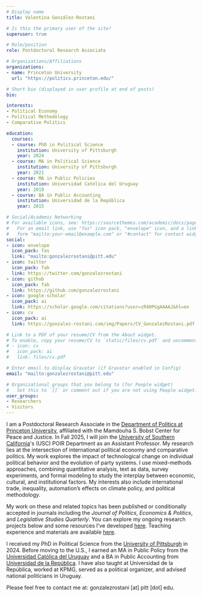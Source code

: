 ```yaml
---
# Display name
title: Valentina González-Rostani

# Is this the primary user of the site?
superuser: true

# Role/position
role: Postdoctoral Research Associate

# Organizations/Affiliations
organizations:
- name: Princeton University
  url: "https://politics.princeton.edu/"

# Short bio (displayed in user profile at end of posts)
bio: 

interests:
- Political Economy
- Political Methodology
- Comparative Politics

education:
  courses:
  - course: PhD in Political Science
    institution: University of Pittsburgh
    year: 2024
  - course: MA in Political Science
    institution: University of Pittsburgh
    year: 2021
  - course: MA in Public Policies 
    institution: Universidad Católica del Uruguay
    year: 2019
  - course: BA in Public Accounting 
    institution: Universidad de la República
    year: 2015

# Social/Academic Networking
# For available icons, see: https://sourcethemes.com/academic/docs/page-builder/#icons
#   For an email link, use "fas" icon pack, "envelope" icon, and a link in the
#   form "mailto:your-email@example.com" or "#contact" for contact widget.
social:
- icon: envelope
  icon_pack: fas
  link: "mailto:gonzalezrostani@pitt.edu"
- icon: twitter
  icon_pack: fab
  link: https://twitter.com/gonzalezrostani
- icon: github
  icon_pack: fab
  link: https://github.com/gonzalezrostani
- icon: google-scholar
  icon_pack: ai
  link: https://scholar.google.com/citations?user=zR40PGgAAAAJ&hl=en
- icon: cv
  icon_pack: ai
  link: https://gonzalez-rostani.com/img/Papers/CV_GonzalezRostani.pdf

# Link to a PDF of your resume/CV from the About widget.
# To enable, copy your resume/CV to `static/files/cv.pdf` and uncomment the lines below.
# - icon: cv
#   icon_pack: ai
#   link: files/cv.pdf

# Enter email to display Gravatar (if Gravatar enabled in Config)
email: "mailto:gonzalezrostani@pitt.edu"

# Organizational groups that you belong to (for People widget)
#   Set this to `[]` or comment out if you are not using People widget.
user_groups:
- Researchers
- Visitors
---
```


I am a Postdoctoral Research Associate in the [Department of Politics at Princeton University](https://politics.princeton.edu/), affiliated with the Mamdouha S. Bobst Center for Peace and Justice. In Fall 2025, I will join the [University of Southern California](https://dornsife.usc.edu/poir/)'s (USC) POIR Department as an Assistant Professor. My research lies at the intersection of international political economy and comparative politics. My work explores the impact of technological change on individual political behavior and the evolution of party systems. I use mixed-methods approaches, combining quantitative analysis, text as data, survey experiments, and formal modeling to study the interplay between economic, cultural, and institutional factors. My interests also include international trade, inequality, automation’s effects on climate policy, and political methodology.

My work on these and related topics has been published or conditionally accepted in journals including the *Journal of Politics*, *Economics & Politics*, and *Legislative Studies Quarterly*. You can explore my ongoing research projects below and some resources I've developed [here](https://gonzalez-rostani.netlify.app/resources/). Teaching experience and materials are available [here](https://gonzalez-rostani.netlify.app/courses/).

I received my PhD in Political Science from the [University of Pittsburgh](https://www.polisci.pitt.edu/) in 2024. Before moving to the U.S., I earned an MA in Public Policy from the [Universidad Católica del Uruguay](https://ucu.edu.uy/es/taxonomy/term/40/node/113) and a BA in Public Accounting from [Universidad de la República](https://udelar.edu.uy/portal/). I have also taught at Universidad de la República, worked at KPMG, served as a political organizer, and advised national politicians in Uruguay.

Please feel free to contact me at: gonzalezrostani [at] pitt [dot] edu.
